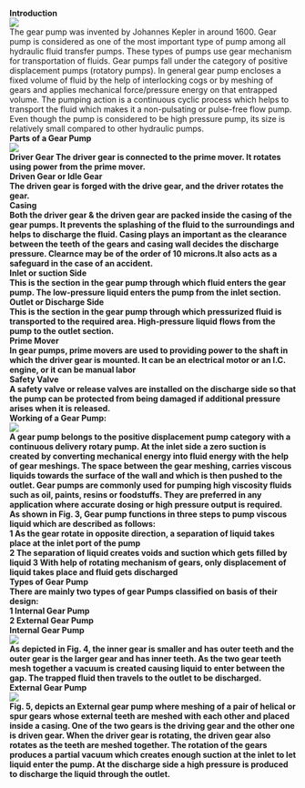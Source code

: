 <b>Introduction</b><br>
<image src="images/image1.PNG"><br>
The gear pump was invented by Johannes Kepler in around 1600. Gear pump is considered as one of the most important type of pump among all hydraulic fluid transfer pumps. These types of pumps use gear mechanism for transportation of fluids. Gear pumps fall under the category of positive displacement pumps (rotatory pumps). In general gear pump encloses a fixed volume of fluid by the help of interlocking cogs or by meshing of gears and applies mechanical force/pressure energy on that entrapped volume. The pumping action is a continuous cyclic process which helps to transport the fluid which makes it a non-pulsating or pulse-free flow pump. Even though the pump is considered to be high pressure pump, its size is relatively small compared to other hydraulic pumps. <br>
<b>Parts of a Gear Pump</b><br>
<image src="images/image2.PNG"><br>
<b>	Driver Gear<b>
The driver gear is connected to the prime mover. It rotates using power from the prime mover.<br>
<b>	Driven Gear or Idle Gear</b><br>
The driven gear is forged with the drive gear, and the driver rotates the gear.<br>
<b>	Casing<b><br>
Both the driver gear & the driven gear are packed inside the casing of the gear pumps. It prevents the splashing of the fluid to the surroundings and helps to discharge the fluid. Casing plays an important as the clearance between the teeth of the gears and casing wall decides the discharge pressure. Clearnce may be of the order of 10 microns.It also acts as a safeguard in the case of an accident.<br>
<b>	Inlet or suction Side </b><br>
This is the section in the gear pump through which fluid enters the gear pump. The low-pressure liquid enters the pump from the inlet section.<br>
<b>Outlet or Discharge Side</b><br>
This is the section in the gear pump through which pressurized fluid is transported to the required area. High-pressure liquid flows from the pump to the outlet section.<br>
<b>Prime Mover</b><br>
In gear pumps, prime movers are used to providing power to the shaft in which the driver gear is mounted. It can be an electrical motor or an I.C. engine, or it can be manual labor<br>
<b>Safety Valve</b><br>
A safety valve or release valves are installed on the discharge side so that the pump can be protected from being damaged if additional pressure arises when it is released.<br>
<b>Working of a Gear Pump:</b><br>
<image src="images/image3.PNG"><br>
A gear pump belongs to the positive displacement pump category with a continuous delivery rotary pump. At the inlet side a zero suction is created by converting mechanical energy into fluid energy with the help of gear meshings. The space between the gear meshing, carries viscous liquids towards the surface of the wall and which is then pushed to the outlet. Gear pumps are commonly used for pumping high viscosity fluids such as oil, paints, resins or foodstuffs. They are preferred in any application where accurate dosing or high pressure output is required.<br>
As shown in Fig. 3, Gear pump functions in three steps to pump viscous liquid which are described as follows:<br>
1	As the gear rotate in opposite direction, a separation of liquid takes place at the inlet port of the pump<br>
2	The separation of liquid creates voids and suction which gets filled by liquid
3	With help of rotating mechanism of gears, only displacement of liquid takes place and fluid gets discharged<br>
<b>Types of Gear Pump</b><br>
There are mainly two types of gear Pumps classified on basis of their design:<br>
1	Internal Gear Pump<br>
2	External Gear Pump<br>
<b>	Internal Gear Pump</b><br>
<image src="images/image4.PNG"><br>
As depicted in Fig. 4, the inner gear is smaller and has outer teeth and the outer gear is the larger gear and has inner teeth. As the two gear teeth mesh together a vacuum is created causing liquid to enter between the gap. The trapped fluid then travels to the outlet to be discharged.<br>
<b>	External Gear Pump</b><br>
<image src="images/image5.PNG"><br>
Fig. 5, depicts an External gear pump where meshing of a pair of helical or spur gears whose external teeth are meshed with each other and placed inside a casing. One of the two gears is the driving gear and the other one is driven gear. When the driver gear is rotating, the driven gear also rotates as the teeth are meshed together. The rotation of the gears produces a partial vacuum which creates enough suction at the inlet to let liquid enter the pump. At the discharge side a high pressure is produced to discharge the liquid through the outlet. 